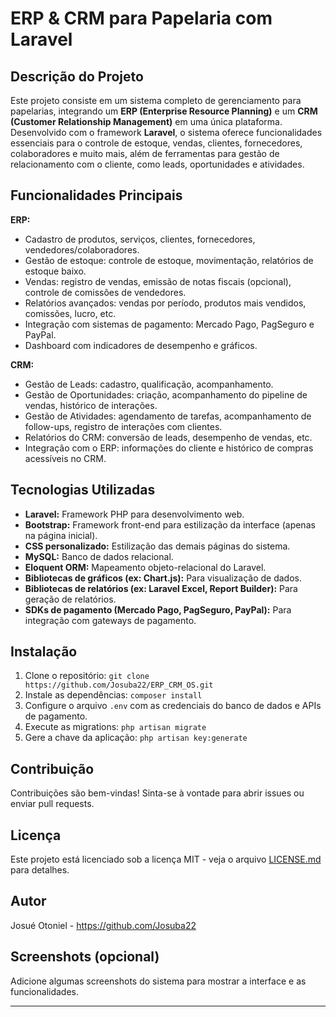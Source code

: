 # ERP & CRM para Papelaria com Laravel

## Descrição do Projeto

Este projeto consiste em um sistema completo de gerenciamento para papelarias, integrando um **ERP (Enterprise Resource Planning)** e um **CRM (Customer Relationship Management)** em uma única plataforma. Desenvolvido com o framework **Laravel**, o sistema oferece funcionalidades essenciais para o controle de estoque, vendas, clientes, fornecedores, colaboradores e muito mais, além de ferramentas para gestão de relacionamento com o cliente, como leads, oportunidades e atividades.

## Funcionalidades Principais

**ERP:**

* Cadastro de produtos, serviços, clientes, fornecedores, vendedores/colaboradores.
* Gestão de estoque: controle de estoque, movimentação, relatórios de estoque baixo.
* Vendas: registro de vendas, emissão de notas fiscais (opcional), controle de comissões de vendedores.
* Relatórios avançados: vendas por período, produtos mais vendidos, comissões, lucro, etc.
* Integração com sistemas de pagamento: Mercado Pago, PagSeguro e PayPal.
* Dashboard com indicadores de desempenho e gráficos.

**CRM:**

* Gestão de Leads: cadastro, qualificação, acompanhamento.
* Gestão de Oportunidades: criação, acompanhamento do pipeline de vendas, histórico de interações.
* Gestão de Atividades: agendamento de tarefas, acompanhamento de follow-ups, registro de interações com clientes.
* Relatórios do CRM: conversão de leads, desempenho de vendas, etc.
* Integração com o ERP: informações do cliente e histórico de compras acessíveis no CRM.

## Tecnologias Utilizadas

* **Laravel:** Framework PHP para desenvolvimento web.
* **Bootstrap:** Framework front-end para estilização da interface (apenas na página inicial).
* **CSS personalizado:** Estilização das demais páginas do sistema.
* **MySQL:** Banco de dados relacional.
* **Eloquent ORM:** Mapeamento objeto-relacional do Laravel.
* **Bibliotecas de gráficos (ex: Chart.js):** Para visualização de dados.
* **Bibliotecas de relatórios (ex: Laravel Excel, Report Builder):** Para geração de relatórios.
* **SDKs de pagamento (Mercado Pago, PagSeguro, PayPal):** Para integração com gateways de pagamento.

## Instalação

1. Clone o repositório: `git clone https://github.com/Josuba22/ERP_CRM_OS.git`
2. Instale as dependências: `composer install`
3. Configure o arquivo `.env` com as credenciais do banco de dados e APIs de pagamento.
4. Execute as migrations: `php artisan migrate`
5. Gere a chave da aplicação: `php artisan key:generate`

## Contribuição

Contribuições são bem-vindas! Sinta-se à vontade para abrir issues ou enviar pull requests.

## Licença

Este projeto está licenciado sob a licença MIT - veja o arquivo [LICENSE.md](LICENSE.md) para detalhes.

## Autor

Josué Otoniel - https://github.com/Josuba22

## Screenshots (opcional)

Adicione algumas screenshots do sistema para mostrar a interface e as funcionalidades.

---

